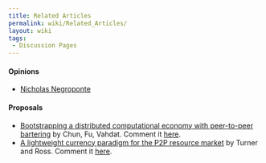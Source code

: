 ```yaml
---
title: Related Articles
permalink: wiki/Related_Articles/
layout: wiki
tags:
 - Discussion Pages
---
```


#### Opinions

-   [Nicholas
    Negroponte](http://www.informationweek.com/news/global-cio/showArticle.jhtml?articleID=49901099)

#### Proposals

-   [Bootstrapping a distributed computational economy with peer-to-peer
    bartering](http://www.theether.org/papers/econp2p03.pdf) by Chun,
    Fu, Vahdat. Comment it [here](/wiki/ChunFuVahdat "wikilink").
-   [A lightweight currency paradigm for the P2P resource
    market](http://csci.csusb.edu/turner/pubs/CurrencyPaperFeb.pdf) by
    Turner and Ross. Comment it [here](/wiki/TurnerRoss "wikilink").

